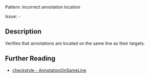 Pattern: Incorrect annotation location

Issue: -

## Description

Verifies that annotations are located on the same line as their targets.

## Further Reading

* [checkstyle - AnnotationOnSameLine](https://checkstyle.sourceforge.io/checks/annotation/annotationonsameline/annotationonsameline.html#AnnotationOnSameLine)

